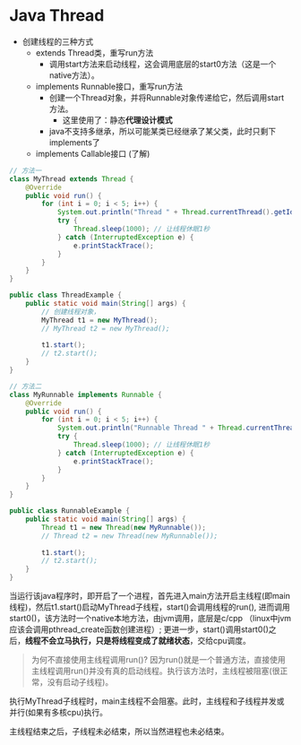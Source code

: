 # Java Thread

* 创建线程的三种方式
  * extends Thread类，重写run方法
    * 调用start方法来启动线程，这会调用底层的start0方法（这是一个native方法）。
  * implements Runnable接口，重写run方法
    * 创建一个Thread对象，并将Runnable对象传递给它，然后调用start方法。
      * 这里使用了：静态**代理设计模式**
    * java不支持多继承，所以可能某类已经继承了某父类，此时只剩下implements了
  * implements Callable接口 (了解)

```java
// 方法一
class MyThread extends Thread {
    @Override
    public void run() {
        for (int i = 0; i < 5; i++) {
            System.out.println("Thread " + Thread.currentThread().getId() + " is running");
            try {
                Thread.sleep(1000); // 让线程休眠1秒
            } catch (InterruptedException e) {
                e.printStackTrace();
            }
        }
    }
}

public class ThreadExample {
    public static void main(String[] args) {
        // 创建线程对象，
        MyThread t1 = new MyThread();
        // MyThread t2 = new MyThread();
        
        t1.start();
        // t2.start();
    }
}
```

```java
// 方法二
class MyRunnable implements Runnable {
    @Override
    public void run() {
        for (int i = 0; i < 5; i++) {
            System.out.println("Runnable Thread " + Thread.currentThread().getId() + " is running");
            try {
                Thread.sleep(1000); // 让线程休眠1秒
            } catch (InterruptedException e) {
                e.printStackTrace();
            }
        }
    }
}

public class RunnableExample {
    public static void main(String[] args) {
        Thread t1 = new Thread(new MyRunnable());
        // Thread t2 = new Thread(new MyRunnable());
        
        t1.start();
        // t2.start();
    }
}
```

当运行该java程序时，即开启了一个进程，首先进入main方法开启主线程(即main线程)，然后t1.start()启动MyThread子线程，start()会调用线程的run(), 进而调用start0()，该方法时一个native本地方法，由jvm调用，底层是c/cpp （linux中jvm应该会调用pthread_create函数创建进程）; 更进一步，start()调用start0()之后，**线程不会立马执行，只是将线程变成了就绪状态**，交给cpu调度。
> 为何不直接使用主线程调用run()? 因为run()就是一个普通方法，直接使用主线程调用run()并没有真的启动线程。执行该方法时，主线程被阻塞(很正常，没有启动子线程)。

执行MyThread子线程时，main主线程不会阻塞。此时，主线程和子线程并发或并行(如果有多核cpu)执行。

主线程结束之后，子线程未必结束，所以当然进程也未必结束。
